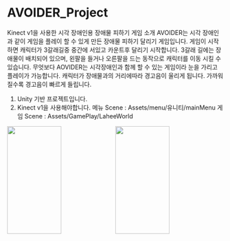 # AVOIDER_Project
Kinect v1을 사용한 시각 장애인용 장애물 피하기 게임
소개
AVOIDER는 시각 장애인과 같이 게임을 플레이 할 수 있게 만든 장애물 피하기 달리기 게임입니다.
게임이 시작하면 캐릭터가 3갈래길중 중간에 서있고 카운트후 달리기 시작합니다. 3갈래 길에는 장애물이 배치되어 있으며, 왼팔을 들거나 오른팔을 드는 동작으로 캐릭터를 이동 시킬 수 있습니다. 
무엇보다 AOVIDER는 시각장애인과 함께 할 수 있는 게임이라 눈을 가리고 플레이가 가능합니다. 캐릭터가 장애물과의 거리에따라 경고음이 울리게 됩니다. 가까워 질수록 경고음이 빠르게 들립니다.
 
1. Unity 기반 프로젝트입니다. 
2. Kinect v1을 사용해야합니다.
메뉴 Scene : Assets/menu/유니티/mainMenu
게임 Scene : Assets/GamePlay/LaheeWorld

<img src="https://user-images.githubusercontent.com/32676275/50547326-459df000-0c7b-11e9-9462-fe2b9dfbf957.png" width="50%" height="250px"><img src="https://user-images.githubusercontent.com/32676275/50547550-ed68ed00-0c7e-11e9-8c2a-af5d67b8fe3e.png" width="50%" height="250px">

